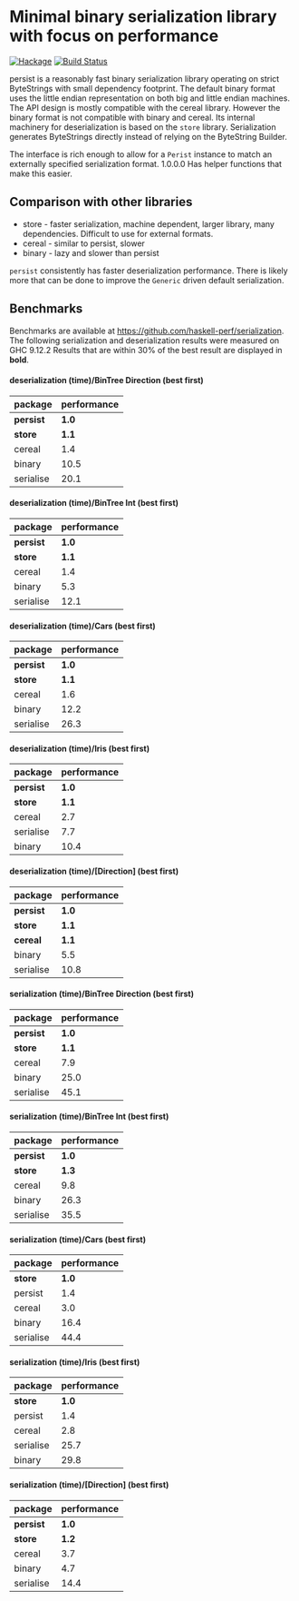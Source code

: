# Minimal binary serialization library with focus on performance

[![Hackage](https://img.shields.io/hackage/v/persist.svg)](https://hackage.haskell.org/package/persist)
[![Build Status](https://secure.travis-ci.org/minad/persist.png?branch=master)](http://travis-ci.org/minad/persist)

persist is a reasonably fast binary serialization library operating on strict ByteStrings with small dependency footprint.
The default binary format uses the little endian representation on both big and little endian machines.
The API design is mostly compatible with the cereal library. However the binary format
is not compatible with binary and cereal. Its internal machinery for deserialization is based on the `store` library.
Serialization generates ByteStrings directly instead of relying on the ByteString Builder.

The interface is rich enough to allow for a `Perist` instance to match an
externally specified serialization format. 1.0.0.0 Has helper functions that
make this easier.

## Comparison with other libraries

* store - faster serialization, machine dependent, larger library, many dependencies. Difficult to use for external formats.
* cereal - similar to persist, slower
* binary - lazy and slower than persist

`persist` consistently has faster deserialization performance. There is likely
more that can be done to improve the `Generic` driven default serialization.

## Benchmarks

Benchmarks are available at https://github.com/haskell-perf/serialization.
The following serialization and deserialization results were measured on GHC 9.12.2
Results that are within 30% of the best result are displayed in **bold**.

#### deserialization (time)/BinTree Direction (best first)

| package | performance |
| ---| ---|
| **persist**   |     **1.0** |
| **store**     |     **1.1** |
| cereal    |     1.4 |
| binary    |    10.5 |
| serialise |    20.1 |

#### deserialization (time)/BinTree Int (best first)

| package | performance |
| ---| ---|
| **persist**   |     **1.0** |
| **store**     |     **1.1** |
| cereal    |     1.4 |
| binary    |     5.3 |
| serialise |    12.1 |

#### deserialization (time)/Cars (best first)

| package | performance |
| ---| ---|
| **persist**   |     **1.0** |
| **store**     |     **1.1** |
| cereal    |     1.6 |
| binary    |    12.2 |
| serialise |    26.3 |

#### deserialization (time)/Iris (best first)

| package | performance |
| ---| ---|
| **persist**   |     **1.0** |
| **store**     |     **1.1** |
| cereal    |     2.7 |
| serialise |     7.7 |
| binary    |    10.4 |

#### deserialization (time)/[Direction] (best first)

| package | performance |
| ---| ---|
| **persist**   |     **1.0** |
| **store**     |     **1.1** |
| **cereal**    |     **1.1** |
| binary    |     5.5 |
| serialise |    10.8 |

#### serialization (time)/BinTree Direction (best first)

| package | performance |
| ---| ---|
| **persist**   |     **1.0** |
| **store**     |     **1.1** |
| cereal    |     7.9 |
| binary    |    25.0 |
| serialise |    45.1 |

#### serialization (time)/BinTree Int (best first)

| package | performance |
| ---| ---|
| **persist**   |     **1.0** |
| **store**     |     **1.3** |
| cereal    |     9.8 |
| binary    |    26.3 |
| serialise |    35.5 |

#### serialization (time)/Cars (best first)

| package | performance |
| ---| ---|
| **store**     |     **1.0** |
| persist   |     1.4 |
| cereal    |     3.0 |
| binary    |    16.4 |
| serialise |    44.4 |

#### serialization (time)/Iris (best first)

| package | performance |
| ---| ---|
| **store**     |     **1.0** |
| persist   |     1.4 |
| cereal    |     2.8 |
| serialise |    25.7 |
| binary    |    29.8 |

#### serialization (time)/[Direction] (best first)

| package | performance |
| ---| ---|
| **persist**   |     **1.0** |
| **store**     |     **1.2** |
| cereal    |     3.7 |
| binary    |     4.7 |
| serialise |    14.4 |
